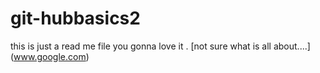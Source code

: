 # git-hubbasics2
this is just a read me file you gonna love it .
[not sure what is all about....]
(www.google.com)
